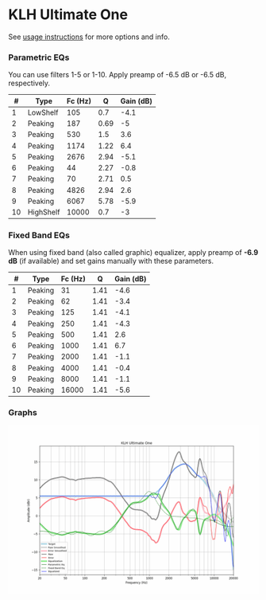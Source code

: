 # KLH Ultimate One
See [usage instructions](https://github.com/jaakkopasanen/AutoEq#usage) for more options and info.

### Parametric EQs
You can use filters 1-5 or 1-10. Apply preamp of -6.5 dB or -6.5 dB, respectively.

|   # | Type      |   Fc (Hz) |    Q |   Gain (dB) |
|-----|-----------|-----------|------|-------------|
|   1 | LowShelf  |       105 | 0.7  |        -4.1 |
|   2 | Peaking   |       187 | 0.69 |        -5   |
|   3 | Peaking   |       530 | 1.5  |         3.6 |
|   4 | Peaking   |      1174 | 1.22 |         6.4 |
|   5 | Peaking   |      2676 | 2.94 |        -5.1 |
|   6 | Peaking   |        44 | 2.27 |        -0.8 |
|   7 | Peaking   |        70 | 2.71 |         0.5 |
|   8 | Peaking   |      4826 | 2.94 |         2.6 |
|   9 | Peaking   |      6067 | 5.78 |        -5.9 |
|  10 | HighShelf |     10000 | 0.7  |        -3   |

### Fixed Band EQs
When using fixed band (also called graphic) equalizer, apply preamp of **-6.9 dB** (if available) and set gains manually with these parameters.

|   # | Type    |   Fc (Hz) |    Q |   Gain (dB) |
|-----|---------|-----------|------|-------------|
|   1 | Peaking |        31 | 1.41 |        -4.6 |
|   2 | Peaking |        62 | 1.41 |        -3.4 |
|   3 | Peaking |       125 | 1.41 |        -4.1 |
|   4 | Peaking |       250 | 1.41 |        -4.3 |
|   5 | Peaking |       500 | 1.41 |         2.6 |
|   6 | Peaking |      1000 | 1.41 |         6.7 |
|   7 | Peaking |      2000 | 1.41 |        -1.1 |
|   8 | Peaking |      4000 | 1.41 |        -0.4 |
|   9 | Peaking |      8000 | 1.41 |        -1.1 |
|  10 | Peaking |     16000 | 1.41 |        -5.6 |

### Graphs
![](./KLH%20Ultimate%20One.png)
